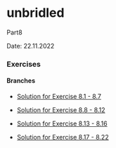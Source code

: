 # unbridled

Part8

Date: 22.11.2022

### Exercises

#### Branches

- [Solution for Exercise 8.1 - 8.7](https://github.com/aiotrope/unbridled/tree/8.1)

- [Solution for Exercise 8.8 - 8.12](https://github.com/aiotrope/unbridled/tree/8.8/library-frontend)

- [Solution for Exercise 8.13 - 8.16](https://github.com/aiotrope/unbridled/tree/8.13)

- [Solution for Exercise 8.17 - 8.22](https://github.com/aiotrope/unbridled/tree/8.17)
